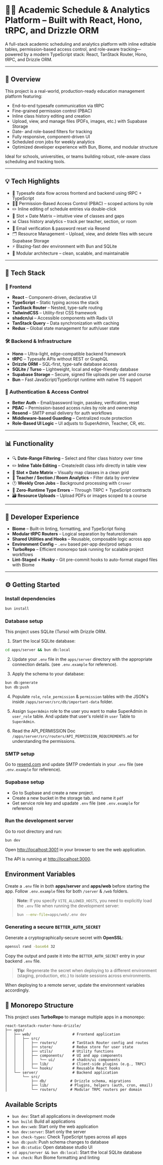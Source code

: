 # 🧑‍🏫 Academic Schedule & Analytics Platform – Built with React, Hono, tRPC, and Drizzle ORM

A full-stack academic scheduling and analytics platform with inline editable tables, permission-based access control, and role-aware tracking—powered by a modern TypeScript stack: React, TanStack Router, Hono, tRPC, and Drizzle ORM.

---

## 🌟 Overview

This project is a real-world, production-ready education management platform featuring:

- End-to-end typesafe communication via tRPC  
- Fine-grained permission control (PBAC)  
- Inline class history editing and creation
- Upload, view, and manage files (PDFs, images, etc.) with Supabase Storage
- Date- and role-based filters for tracking  
- Fully responsive, component-driven UI  
- Scheduled cron jobs for weekly analytics  
- Optimized developer experience with Bun, Biome, and modular structure

Ideal for schools, universities, or teams building robust, role-aware class scheduling and tracking tools.

---

## 💡 Tech Highlights

- 🔄 Typesafe data flow across frontend and backend using tRPC + TypeScript  
- 🧑‍🏫 Permission-Based Access Control (PBAC) – scoped actions by role  
- ✏️ Inline editing of schedule entries via double-click  
- 📅 Slot × Date Matrix – intuitive view of classes and gaps  
- 📊 Class history analytics – track per teacher, section, or room  
- 📨 Email verification & password reset via Resend  
- 🗂️ Resource Management – Upload, view, and delete files with secure Supabase Storage
- ⚡ Blazing-fast dev environment with Bun and SQLite  
- 🧩 Modular architecture – clean, scalable, and maintainable  

---

## 🔧 Tech Stack

### 🧱 Frontend

- **React** – Component-driven, declarative UI  
- **TypeScript** – Static typing across the stack  
- **TanStack Router** – Nested, type-safe routing  
- **TailwindCSS** – Utility-first CSS framework  
- **shadcn/ui** – Accessible components with Radix UI  
- **TanStack Query** – Data synchronization with caching  
- **Redux** – Global state management for auth/user state  

### 🛠 Backend & Infrastructure

- **Hono** – Ultra-light, edge-compatible backend framework  
- **tRPC** – Typesafe APIs without REST or GraphQL  
- **Drizzle ORM** – SQL-first, type-safe database access  
- **SQLite / Turso** – Lightweight, local and edge-friendly database  
- **Supabase Storage** – Secure, signed file uploads per user and course
- **Bun** – Fast JavaScript/TypeScript runtime with native TS support  

### 🔐 Authentication & Access Control

- **Better Auth** – Email/password login, passkey, verification, reset  
- **PBAC** – Permission-based access rules by role and ownership  
- **Resend** – SMTP email delivery for auth workflows  
- **Middleware-based Guarding** – Centralized route protection  
- **Role-Based UI Logic** – UI adjusts to SuperAdmin, Teacher, CR, etc.  

---

## 📊 Functionality

- 🔍 **Date-Range Filtering** – Select and filter class history over time  
- ✏️ **Inline Table Editing** – Create/edit class info directly in table view  
- 🧩 **Slot × Date Matrix** – Visually map classes in a clean grid  
- 🧠 **Teacher / Section / Room Analytics** – Filter data by overview  
- 🕐 **Weekly Cron Jobs** – Background processing with `Croner`  
- 🧼 **Zero-Runtime Type Errors** – Through TRPC + TypeScript contracts  
- 🗃️ **Resource Uploads** – Upload PDFs or images scoped to a course

---

## 🧪 Developer Experience

- **Biome** – Built-in linting, formatting, and TypeScript fixing  
- **Modular tRPC Routers** – Logical separation by feature/domain  
- **Shared Utilities and Hooks** – Reusable, composable logic across app  
- **Environment Config** – `.env` based per-app dev/prod setups  
- **TurboRepo** – Efficient monorepo task running for scalable project workflows  
- **Lint-Staged + Husky** – Git pre-commit hooks to auto-format staged files with Biome  

---

## ⚙️ Getting Started

### Install dependencies

```bash
bun install
```

### Database setup
This project uses SQLite (Turso) with Drizzle ORM.

1. Start the local SQLite database:

```bash
cd apps/server && bun db:local
```

2. Update your `.env` file in the `apps/server` directory with the appropriate connection details. (see `.env.example` for reference).

3. Apply the schema to your database:

```bash
bun db:generate
bun db:push
```
4. Populate `role`, `role_permission` & `permission` tables with the JSON's inside `/apps/server/src/db/important-data` folder. 

5. Assign `SuperAdmin` role to the user you want to make SuperAdmin in `user_role` table. And update that user's roleId in `user` Table to `SuperAdmin`.

6. Read the API_PERMISSION Doc `/apps/server/src/routers/API_PERMISSION_REQUIREMENTS.md` for understanding the permissions.

### SMTP setup
Go to [resend.com](https://resend.com) and update SMTP credentials in your `.env` file (see `.env.example` for reference).

### Supabase setup
- Go to Supbase and create a new project.
- Create a new bucket in the storage tab. and name it `pdf`
- Get service role key and upadate `.env` file (see `.env.example` for reference)

### Run the development server
Go to root directory and run: 
```bash
bun dev
```


Open [http://localhost:3001](http://localhost:3001) in your browser to see the web application.

The API is running at [http://localhost:3000](http://localhost:3000).

## Environment Variables

Create a `.env` file in both **apps/server** and **apps/web** before starting the app. Follow `.env.example` files for both `/server` & `/web` folders.


> **Note:** If you specify `VITE_ALLOWED_HOSTS`, you need to explicitly load the `.env` file when running the development server:
>
> ```bash
> bun --env-file=apps/web/.env dev
> ```

### Generating a secure `BETTER_AUTH_SECRET`

Generate a cryptographically‑secure secret with **OpenSSL**:

```bash
openssl rand -base64 32
```

Copy the output and paste it into the `BETTER_AUTH_SECRET` entry in your backend `.env` file.

> **Tip:** Regenerate the secret when deploying to a different environment (staging, production, etc.) to isolate sessions across environments.


When deploying to a remote server, update the environment variables accordingly.

## 🧰 Monorepo Structure
This project uses **TurboRepo** to manage multiple apps in a monorepo:

```
react-tanstack-router-hono-drizzle/
├── apps/
│   ├── web/                   # Frontend application
│   │   ├── src/
│   │   │   ├── routers/       # TanStack Router config and routes
│   │   │   ├── store/         # Redux store for user state
│   │   │   ├── utils/         # Utility functions
│   │   │   ├── components/    # UI and app components
│   │   │   │   └── ui/        # shadcn/ui components
│   │   │   ├── lib/           # Client-side plugins (e.g., TRPC)
│   │   │   └── hooks/         # Reusable React hooks
│   └── server/                # Backend application
│       └── src/
│           ├── db/           # Drizzle schema, migrations
│           ├── lib/          # Plugins, helpers (auth, cron, email)
│           └── routers/      # Modular TRPC routers per domain
```

## Available Scripts

- `bun dev`: Start all applications in development mode
- `bun build`: Build all applications
- `bun dev:web`: Start only the web application
- `bun dev:server`: Start only the server
- `bun check-types`: Check TypeScript types across all apps
- `bun db:push`: Push schema changes to database
- `bun db:studio`: Open database studio UI
- `cd apps/server && bun db:local`: Start the local SQLite database
- `bun check`: Run Biome formatting and linting
